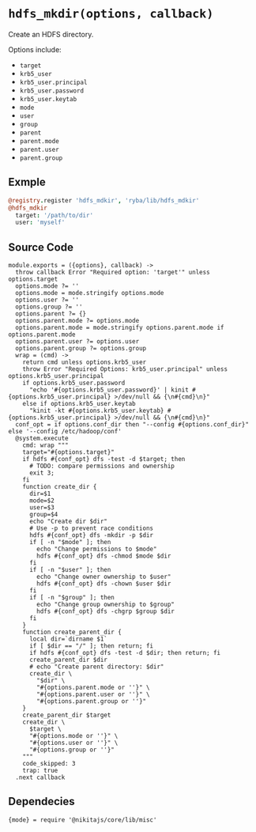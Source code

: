 
# `hdfs_mkdir(options, callback)`

Create an HDFS directory.

Options include:

*   `target`   
*   `krb5_user`   
*   `krb5_user.principal`   
*   `krb5_user.password`   
*   `krb5_user.keytab`   
*   `mode`   
*   `user`   
*   `group`   
*   `parent`   
*   `parent.mode`   
*   `parent.user`   
*   `parent.group`   

## Exmple

```coffee
@registry.register 'hdfs_mdkir', 'ryba/lib/hdfs_mdkir'
@hdfs_mdkir
  target: '/path/to/dir'
  user: 'myself'
```

## Source Code

    module.exports = ({options}, callback) ->
      throw callback Error "Required option: 'target'" unless options.target
      options.mode ?= ''
      options.mode = mode.stringify options.mode
      options.user ?= ''
      options.group ?= ''
      options.parent ?= {}
      options.parent.mode ?= options.mode
      options.parent.mode = mode.stringify options.parent.mode if options.parent.mode
      options.parent.user ?= options.user
      options.parent.group ?= options.group
      wrap = (cmd) ->
        return cmd unless options.krb5_user
        throw Error "Required Options: krb5_user.principal" unless options.krb5_user.principal
        if options.krb5_user.password
          "echo '#{options.krb5_user.password}' | kinit #{options.krb5_user.principal} >/dev/null && {\n#{cmd}\n}"
        else if options.krb5_user.keytab
          "kinit -kt #{options.krb5_user.keytab} #{options.krb5_user.principal} >/dev/null && {\n#{cmd}\n}"
      conf_opt = if options.conf_dir then "--config #{options.conf_dir}" else '--config /etc/hadoop/conf'
      @system.execute
        cmd: wrap """
        target="#{options.target}"
        if hdfs #{conf_opt} dfs -test -d $target; then
          # TODO: compare permissions and ownership
          exit 3;
        fi
        function create_dir {
          dir=$1
          mode=$2
          user=$3
          group=$4
          echo "Create dir $dir"
          # Use -p to prevent race conditions
          hdfs #{conf_opt} dfs -mkdir -p $dir
          if [ -n "$mode" ]; then
            echo "Change permissions to $mode"
            hdfs #{conf_opt} dfs -chmod $mode $dir
          fi
          if [ -n "$user" ]; then
            echo "Change owner ownership to $user"
            hdfs #{conf_opt} dfs -chown $user $dir
          fi
          if [ -n "$group" ]; then
            echo "Change group ownership to $group"
            hdfs #{conf_opt} dfs -chgrp $group $dir
          fi
        }
        function create_parent_dir {
          local dir=`dirname $1`
          if [ $dir == "/" ]; then return; fi
          if hdfs #{conf_opt} dfs -test -d $dir; then return; fi
          create_parent_dir $dir
          # echo "Create parent directory: $dir"
          create_dir \
            "$dir" \
            "#{options.parent.mode or ''}" \
            "#{options.parent.user or ''}" \
            "#{options.parent.group or ''}"
        }
        create_parent_dir $target
        create_dir \
          $target \
          "#{options.mode or ''}" \
          "#{options.user or ''}" \
          "#{options.group or ''}"
        """
        code_skipped: 3
        trap: true
      .next callback

## Dependecies

    {mode} = require '@nikitajs/core/lib/misc'
